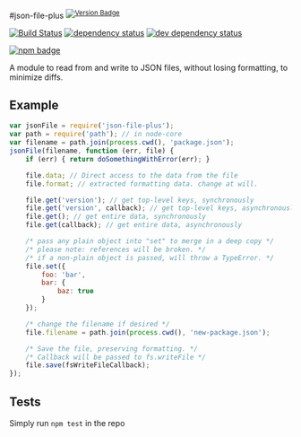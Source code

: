 #json-file-plus <sup>[![Version Badge][2]][1]</sup>

[![Build Status][3]][4] [![dependency status][5]][6] [![dev dependency status][7]][8]

[![npm badge][9]][1]

A module to read from and write to JSON files, without losing formatting, to minimize diffs.

## Example
```js
var jsonFile = require('json-file-plus');
var path = require('path'); // in node-core
var filename = path.join(process.cwd(), 'package.json');
jsonFile(filename, function (err, file) {
	if (err) { return doSomethingWithError(err); }

	file.data; // Direct access to the data from the file
	file.format; // extracted formatting data. change at will.

	file.get('version'); // get top-level keys, synchronously
	file.get('version', callback); // get top-level keys, asynchronously
	file.get(); // get entire data, synchronously
	file.get(callback); // get entire data, asynchronously

	/* pass any plain object into "set" to merge in a deep copy */
	/* please note: references will be broken. */
	/* if a non-plain object is passed, will throw a TypeError. */
	file.set({
		foo: 'bar',
		bar: {
			baz: true
		}
	});

	/* change the filename if desired */
	file.filename = path.join(process.cwd(), 'new-package.json');

	/* Save the file, preserving formatting. */
	/* Callback will be passed to fs.writeFile */
	file.save(fsWriteFileCallback);
});
```

## Tests
Simply run `npm test` in the repo

[1]: https://npmjs.org/package/json-file-plus
[2]: http://vb.teelaun.ch/ljharb/node-json-file.svg
[3]: https://travis-ci.org/ljharb/node-json-file.png
[4]: https://travis-ci.org/ljharb/node-json-file
[5]: https://david-dm.org/ljharb/node-json-file.png
[6]: https://david-dm.org/ljharb/node-json-file
[7]: https://david-dm.org/ljharb/node-json-file/dev-status.png
[8]: https://david-dm.org/ljharb/node-json-file#info=devDependencies
[9]: https://nodei.co/npm/json-file-plus.png?downloads=true&stars=true


